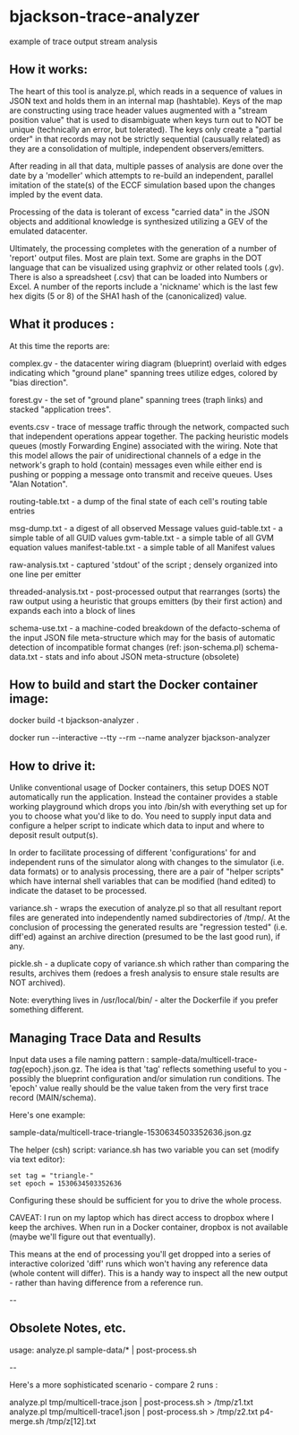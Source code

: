 # bjackson-trace-analyzer
example of trace output stream analysis

## How it works:

The heart of this tool is analyze.pl, which reads in a sequence of values in JSON text and holds them in an internal map (hashtable).
Keys of the map are constructing using trace header values augmented with a "stream position value" that is used to disambiguate when keys turn out to NOT be unique (technically an error, but tolerated).
The keys only create a "partial order" in that records may not be strictly sequential (causually related) as they are a consolidation of multiple, independent observers/emitters.

After reading in all that data, multiple passes of analysis are done over the date by a 'modeller' which attempts to re-build an independent, parallel imitation of the state(s) of the ECCF simulation based upon the changes impled by the event data.

Processing of the data is tolerant of excess "carried data" in the JSON objects and additional knowledge is synthesized utilizing a GEV of the emulated datacenter.

Ultimately, the processing completes with the generation of a number of 'report' output files.
Most are plain text.
Some are graphs in the DOT language that can be visualized using graphviz or other related tools (.gv).
There is also a spreadsheet (.csv) that can be loaded into Numbers or Excel.
A number of the reports include a 'nickname' which is the last few hex digits (5 or 8) of the SHA1 hash of the (canonicalized) value.

## What it produces :

At this time the reports are:

complex.gv - the datacenter wiring diagram (blueprint) overlaid with edges indicating which "ground plane" spanning trees utilize edges, colored by "bias direction".

forest.gv - the set of "ground plane" spanning trees (traph links) and stacked "application trees".

events.csv - trace of message traffic through the network, compacted such that independent operations appear together.
The packing heuristic models queues (mostly Forwarding Engine) associated with the wiring.
Note that this model allows the pair of unidirectional channels of a edge in the network's graph to hold (contain) messages even while either end is pushing or popping a message onto transmit and receive queues.
Uses "Alan Notation".

routing-table.txt - a dump of the final state of each cell's routing table entries

msg-dump.txt - a digest of all observed Message values
guid-table.txt - a simple table of all GUID values
gvm-table.txt - a simple table of all GVM equation values
manifest-table.txt - a simple table of all Manifest values

raw-analysis.txt - captured 'stdout' of the script ; densely organized into one line per emitter

threaded-analysis.txt - post-processed output that rearranges (sorts) the raw output using a heuristic that groups emitters (by their first action) and expands each into a block of lines

schema-use.txt - a machine-coded breakdown of the defacto-schema of the input JSON file meta-structure which may for the basis of automatic detection of incompatible format changes (ref: json-schema.pl)
schema-data.txt - stats and info about JSON meta-structure (obsolete)


## How to build and start the Docker container image:

docker build -t bjackson-analyzer .

docker run --interactive --tty --rm --name analyzer bjackson-analyzer

## How to drive it:

Unlike conventional usage of Docker containers, this setup DOES NOT automatically run the application.
Instead the container provides a stable working playground which drops you into /bin/sh with everything set up for you to choose what you'd like to do.
You need to supply input data and configure a helper script to indicate which data to input and where to deposit result output(s).

In order to facilitate processing of different 'configurations' for and independent runs of the simulator along with changes to the simulator (i.e. data formats) or to analysis processing, there are a pair of "helper scripts" which have internal shell variables that can be modified (hand edited) to indicate the dataset to be processed.

variance.sh - wraps the execution of analyze.pl so that all resultant report files are generated into independently named subdirectories of /tmp/.
At the conclusion of processing the generated results are "regression tested" (i.e. diff'ed) against an archive direction (presumed to be the last good run), if any.

pickle.sh - a duplicate copy of variance.sh which rather than comparing the results, archives them (redoes a fresh analysis to ensure stale results are NOT archived).

Note: everything lives in /usr/local/bin/ - alter the Dockerfile if you prefer something different.

## Managing Trace Data and Results

Input data uses a file naming pattern : sample-data/multicell-trace-${tag}${epoch}.json.gz.
The idea is that 'tag' reflects something useful to you - possibly the blueprint configuration and/or simulation run conditions.
The 'epoch' value really should be the value taken from the very first trace record (MAIN/schema).

Here's one example:

sample-data/multicell-trace-triangle-1530634503352636.json.gz

The helper (csh) script: variance.sh has two variable you can set (modify via text editor):

    set tag = "triangle-"
    set epoch = 1530634503352636

Configuring these should be sufficient for you to drive the whole process.

CAVEAT: I run on my laptop which has direct access to dropbox where I keep the archives.
When run in a Docker container, dropbox is not available (maybe we'll figure out that eventually).

This means at the end of processing you'll get dropped into a series of interactive colorized 'diff' runs which won't having any reference data (whole content will differ).
This is a handy way to inspect all the new output - rather than having difference from a reference run.

--

## Obsolete Notes, etc.

usage: analyze.pl sample-data/* | post-process.sh 

--

Here's a more sophisticated scenario - compare 2 runs :

analyze.pl tmp/multicell-trace.json | post-process.sh > /tmp/z1.txt
analyze.pl tmp/multicell-trace1.json | post-process.sh > /tmp/z2.txt
p4-merge.sh /tmp/z[12].txt

